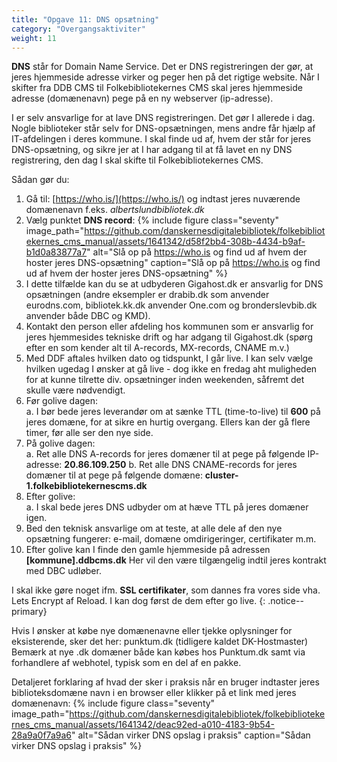 ```yaml
---
title: "Opgave 11: DNS opsætning"
category: "Overgangsaktiviter"
weight: 11
---
```


**DNS** står for Domain Name Service. Det er DNS registreringen der gør, at jeres hjemmeside adresse virker og peger hen på det rigtige website. Når I skifter fra DDB CMS til Folkebibliotekernes CMS skal jeres hjemmeside adresse (domænenavn) pege på en ny webserver (ip-adresse).

I er selv ansvarlige for at lave DNS registreringen. Det gør I allerede i dag. Nogle biblioteker står selv for DNS-opsætningen, mens andre får hjælp af IT-afdelingen i deres kommune.
I skal finde ud af, hvem der står for jeres DNS-opsætning, og sikre jer at I har adgang til at få lavet en ny DNS registrering, den dag I skal skifte til Folkebibliotekernes CMS.

Sådan gør du:
1.	Gå til: [https://who.is/](https://who.is/) og indtast jeres nuværende domænenavn f.eks. *albertslundbibliotek.dk*
2.	Vælg punktet **DNS record**:
      {% include figure class="seventy" image_path="https://github.com/danskernesdigitalebibliotek/folkebibliotekernes_cms_manual/assets/1641342/d58f2bb4-308b-4434-b9af-b1d0a83877a7" alt="Slå op på https://who.is og find ud af hvem der hoster jeres DNS-opsætning" caption="Slå op på https://who.is og find ud af hvem der hoster jeres DNS-opsætning" %}
4.	I dette tilfælde kan du se at udbyderen Gigahost.dk er ansvarlig for DNS opsætningen (andre eksempler er drabib.dk som anvender eurodns.com, bibliotek.kk.dk anvender One.com og bronderslevbib.dk anvender både DBC og KMD).
5. Kontakt den person eller afdeling hos kommunen som er ansvarlig for jeres hjemmesides tekniske drift og har adgang til Gigahost.dk (spørg efter en som kender alt til A-records, MX-records, CNAME m.v.)
6. Med DDF aftales hvilken dato og tidspunkt, I går live.  I kan selv vælge hvilken ugedag I ønsker at gå live - dog ikke en fredag aht muligheden for at kunne tilrette div. opsætninger inden weekenden, såfremt det skulle være nødvendigt.
7. Før golive dagen:\
   a. I bør bede jeres leverandør om at sænke TTL (time-to-live) til **600** på jeres domæne, for at sikre en hurtig overgang. Ellers kan der gå flere timer, før alle ser den nye side.
8. På golive dagen:\
   a. Ret alle DNS A-records for jeres domæner til at pege på følgende IP-adresse: **20.86.109.250**
   b. Ret alle DNS CNAME-records for jeres domæner til at pege på følgende domæne: **cluster-1.folkebibliotekernescms.dk**
9. Efter golive:\
   a. I skal bede jeres DNS udbyder om at hæve TTL på jeres domæner igen.
10. Bed den teknisk ansvarlige om at teste, at alle dele af den nye opsætning fungerer: e-mail, domæne omdirigeringer, certifikater m.m.
11. Efter golive kan I finde den gamle hjemmeside på adressen **[kommune].ddbcms.dk** Her vil den være tilgængelig indtil jeres kontrakt med DBC udløber.

I skal ikke gøre noget ifm. **SSL certifikater**, som dannes fra vores side vha. Lets Encrypt af Reload. I kan dog først de dem efter go live.
{: .notice--primary}

Hvis I ønsker at købe nye domænenavne eller tjekke oplysninger for eksisterende, sker det her: punktum.dk (tidligere kaldet DK-Hostmaster)
Bemærk at nye .dk domæner både kan købes hos Punktum.dk samt via forhandlere af webhotel, typisk som en del af en pakke. 

Detaljeret forklaring af hvad der sker i praksis når en bruger indtaster jeres biblioteksdomæne navn i en browser eller klikker på et link med jeres domænenavn:
{% include figure class="seventy" image_path="https://github.com/danskernesdigitalebibliotek/folkebibliotekernes_cms_manual/assets/1641342/deac92ed-a010-4183-9b54-28a9a0f7a9a6" alt="Sådan virker DNS opslag i praksis" caption="Sådan virker DNS opslag i praksis" %} 





